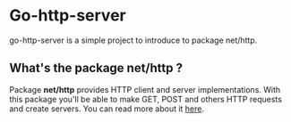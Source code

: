 # Go-http-server

go-http-server is a simple project to introduce to package net/http. 

## What's the package net/http ?

Package **net/http** provides HTTP client and server implementations. 
With this package you'll be able to make GET, POST and others HTTP requests and create servers. You can read more about it [here](https://pkg.go.dev/net/http).



